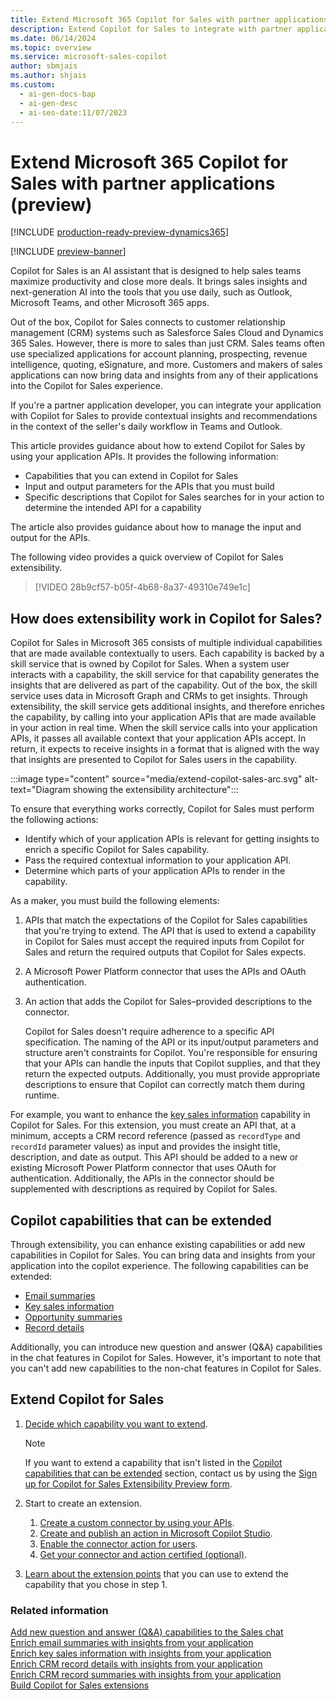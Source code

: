 ```yaml
---
title: Extend Microsoft 365 Copilot for Sales with partner applications (preview)
description: Extend Copilot for Sales to integrate with partner applications to provide contextual insights and recommendations in Teams and Outlook.
ms.date: 06/14/2024
ms.topic: overview
ms.service: microsoft-sales-copilot
author: sbmjais
ms.author: shjais
ms.custom:
  - ai-gen-docs-bap
  - ai-gen-desc
  - ai-seo-date:11/07/2023
---
```


# Extend Microsoft 365 Copilot for Sales with partner applications (preview)

[!INCLUDE [production-ready-preview-dynamics365](~/../shared-content/shared/preview-includes/production-ready-preview-dynamics365.md)]

[!INCLUDE [preview-banner](~/../shared-content/shared/preview-includes/preview-banner.md)]

Copilot for Sales is an AI assistant that is designed to help sales teams maximize productivity and close more deals. It brings sales insights and next-generation AI into the tools that you use daily, such as Outlook, Microsoft Teams, and other Microsoft 365 apps.

Out of the box, Copilot for Sales connects to customer relationship management (CRM) systems such as Salesforce Sales Cloud and Dynamics 365 Sales. However, there is more to sales than just CRM. Sales teams often use specialized applications for account planning, prospecting, revenue intelligence, quoting, eSignature, and more. Customers and makers of sales applications can now bring data and insights from any of their applications into the Copilot for Sales experience. 

If you're a partner application developer, you can integrate your application with Copilot for Sales to provide contextual insights and recommendations in the context of the seller's daily workflow in Teams and Outlook.

This article provides guidance about how to extend Copilot for Sales by using your application APIs. It provides the following information:

- Capabilities that you can extend in Copilot for Sales
- Input and output parameters for the APIs that you must build
- Specific descriptions that Copilot for Sales searches for in your action to determine the intended API for a capability

The article also provides guidance about how to manage the input and output for the APIs. 

The following video provides a quick overview of Copilot for Sales extensibility.

> [!VIDEO 28b9cf57-b05f-4b68-8a37-49310e749e1c]

## How does extensibility work in Copilot for Sales?

Copilot for Sales in Microsoft 365 consists of multiple individual capabilities that are made available contextually to users. Each capability is backed by a skill service that is owned by Copilot for Sales. When a system user interacts with a capability, the skill service for that capability generates the insights that are delivered as part of the capability. Out of the box, the skill service uses data in Microsoft Graph and CRMs to get insights. Through extensibility, the skill service gets additional insights, and therefore enriches the capability, by calling into your application APIs that are made available in your action in real time. When the skill service calls into your application APIs, it passes all available context that your application APIs accept. In return, it expects to receive insights in a format that is aligned with the way that insights are presented to Copilot for Sales users in the capability.

:::image type="content" source="media/extend-copilot-sales-arc.svg" alt-text="Diagram showing the extensibility architecture":::

To ensure that everything works correctly, Copilot for Sales must perform the following actions:

- Identify which of your application APIs is relevant for getting insights to enrich a specific Copilot for Sales capability.
- Pass the required contextual information to your application API.
- Determine which parts of your application APIs to render in the capability.

As a maker, you must build the following elements:

1. APIs that match the expectations of the Copilot for Sales capabilities that you're trying to extend. The API that is used to extend a capability in Copilot for Sales must accept the required inputs from Copilot for Sales and return the required outputs that Copilot for Sales expects.
1. A Microsoft Power Platform connector that uses the APIs and OAuth authentication.
1. An action that adds the Copilot for Sales–provided descriptions to the connector.

    Copilot for Sales doesn't require adherence to a specific API specification. The naming of the API or its input/output parameters and structure aren't constraints for Copilot. You're responsible for ensuring that your APIs can handle the inputs that Copilot supplies, and that they return the expected outputs. Additionally, you must provide appropriate descriptions to ensure that Copilot can correctly match them during runtime.

For example, you want to enhance the [key sales information](key-sales-info.md) capability in Copilot for Sales. For this extension, you must create an API that, at a minimum, accepts a CRM record reference (passed as `recordType` and `recordId` parameter values) as input and provides the insight title, description, and date as output. This API should be added to a new or existing Microsoft Power Platform connector that uses OAuth for authentication. Additionally, the APIs in the connector should be supplemented with descriptions as required by Copilot for Sales.

## Copilot capabilities that can be extended

Through extensibility, you can enhance existing capabilities or add new capabilities in Copilot for Sales. You can bring data and insights from your application into the copilot experience. The following capabilities can be extended:

- [Email summaries](email-summary-premium.md)
- [Key sales information](key-sales-info.md)
- [Opportunity summaries](view-opportunity-summary.md)
- [Record details](view-record-details.md)

Additionally, you can introduce new question and answer (Q&A) capabilities in the chat features in Copilot for Sales. However, it's important to note that you can't add new capabilities to the non-chat features in Copilot for Sales.

## Extend Copilot for Sales

1. [Decide which capability you want to extend](#copilot-capabilities-that-can-be-extended).

    > [!NOTE]
    > If you want to extend a capability that isn't listed in the [Copilot capabilities that can be extended](#copilot-capabilities-that-can-be-extended) section, contact us by using the [Sign up for Copilot for Sales Extensibility Preview form](https://aka.ms/CopilotForSalesExtensibilityPreview).

1. Start to create an extension.

    1. [Create a custom connector by using your APIs](custom-connector-action.md#create-and-test-a-custom-connector-in-microsoft-power-platform).
    1. [Create and publish an action in Microsoft Copilot Studio](custom-connector-action.md#create-and-publish-an-action-in-copilot-studio).
    1. [Enable the connector action for users](custom-connector-action.md#enable-the-connector-action-for-users).
    1. [Get your connector and action certified (optional)](custom-connector-action.md#get-your-connector-and-action-certified-optional).

1. [Learn about the extension points](build-apis.md) that you can use to extend the capability that you chose in step 1.

### Related information

[Add new question and answer (Q&A) capabilities to the Sales chat](extend-m365-chat.md)<br>
[Enrich email summaries with insights from your application](extend-email-summary.md)<br>
[Enrich key sales information with insights from your application](extend-key-sales-info.md)<br>
[Enrich CRM record details with insights from your application](extend-record-details.md)<br>
[Enrich CRM record summaries with insights from your application](extend-record-summary.md)<br>
[Build Copilot for Sales extensions](build-apis.md)
